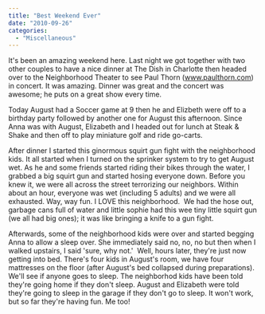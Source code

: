 ```yaml
---
title: "Best Weekend Ever"
date: "2010-09-26"
categories: 
  - "Miscellaneous"
---
```


It's been an amazing weekend here. Last night we got together with two other couples to have a nice dinner at The Dish in Charlotte then headed over to the Neighborhood Theater to see Paul Thorn (www.paulthorn.com) in concert. It was amazing. Dinner was great and the concert was awesome; he puts on a great show every time.

Today August had a Soccer game at 9 then he and Elizbeth were off to a birthday party followed by another one for August this afternoon. Since Anna was with August, Elizabeth and I headed out for lunch at Steak & Shake and then off to play miniature golf and ride go-carts.

After dinner I started this ginormous squirt gun fight with the neighborhood kids. It all started when I turned on the sprinker system to try to get August wet. As he and some friends started riding their bikes through the water, I grabbed a big squirt gun and started hosing everyone down. Before you knew it, we were all across the street terrorizing our neighbors. Within about an hour, everyone was wet (including 5 adults) and we were all exhausted. Way, way fun. I LOVE this neighborhood.  We had the hose out, garbage cans full of water and little sophie had this wee tiny little squirt gun (we all had big ones); it was like bringing a knife to a gun fight.

Afterwards, some of the neighborhood kids were over and started begging Anna to allow a sleep over. She immediately said no, no, no but then when I walked upstairs, I said 'sure, why not.'  Well, hours later, they're just now getting into bed. There's four kids in August's room, we have four mattresses on the floor (after August's bed collapsed during preparations). We'll see if anyone goes to sleep. The neighborhod kids have been told they're going home if they don't sleep. August and Elizabeth were told they're going to sleep in the garage if they don't go to sleep. It won't work, but so far they're having fun. Me too!

